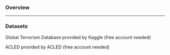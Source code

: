 ### Overview


___


### Datasets

Global Terrorism Database
provided by Kaggle (free account needed)

ACLED
provided by ACLED (free account needed)